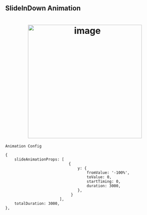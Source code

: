 ## SlideInDown Animation
<h1 align="center">
<img width="360" alt="image" src="../../assets/slideInDown.gif">
</h1>

`Animation Config`
```
{
	slideAnimationProps: [
							{
							 	y: {
                                    fromValue: '-100%',
                                    toValue: 0,
                                    startTiming: 0,
                                    duration: 3000,
							 	},
							 }
						],
    totalDuration: 3000,
},
```
